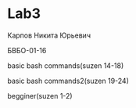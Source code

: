 # Lab3

Карпов Никита Юрьевич

БВБО-01-16

basic bash commands(suzen 14-18)

basic bash commands2(suzen 19-24)

begginer(suzen 1-2)
